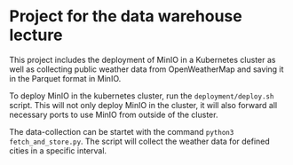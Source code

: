 # Project for the data warehouse lecture

This project includes the deployment of MinIO in a Kubernetes cluster as well as collecting public weather data from OpenWeatherMap and saving it in the Parquet format in MinIO.

To deploy MinIO in the kubernetes cluster, run the `deployment/deploy.sh` script. This will not only deploy MinIO in the cluster, it will also forward all necessary ports to use MinIO from outside of the cluster.

The data-collection can be startet with the command `python3 fetch_and_store.py`. The script will collect the weather data for defined cities in a specific interval.